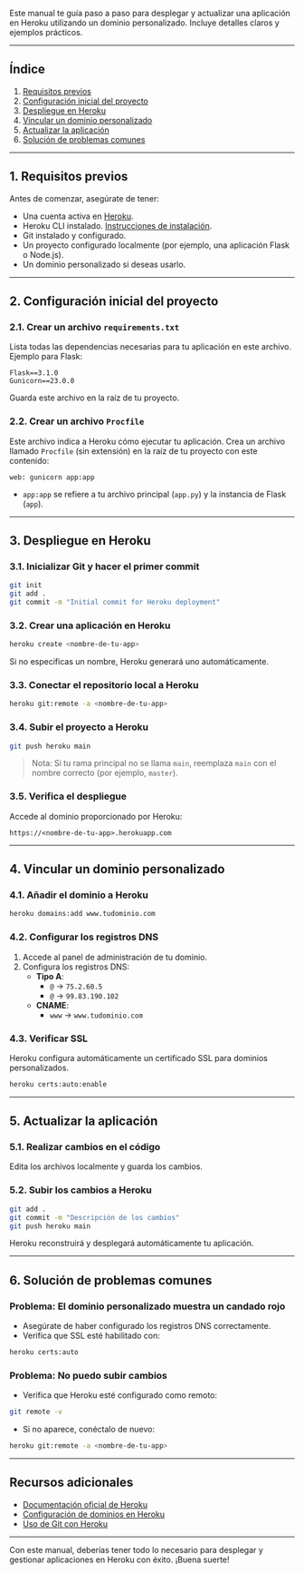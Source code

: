Este manual te guía paso a paso para desplegar y actualizar una aplicación en Heroku utilizando un dominio personalizado. Incluye detalles claros y ejemplos prácticos.

---

## **Índice**

1. [Requisitos previos](#requisitos-previos)
2. [Configuración inicial del proyecto](#configuracion-inicial-del-proyecto)
3. [Despliegue en Heroku](#despliegue-en-heroku)
4. [Vincular un dominio personalizado](#vincular-un-dominio-personalizado)
5. [Actualizar la aplicación](#actualizar-la-aplicacion)
6. [Solución de problemas comunes](#solucion-de-problemas-comunes)

---

## **1. Requisitos previos**

Antes de comenzar, asegúrate de tener:

- Una cuenta activa en [Heroku](https://heroku.com/).
- Heroku CLI instalado. [Instrucciones de instalación](https://devcenter.heroku.com/articles/heroku-cli).
- Git instalado y configurado.
- Un proyecto configurado localmente (por ejemplo, una aplicación Flask o Node.js).
- Un dominio personalizado si deseas usarlo.

---

## **2. Configuración inicial del proyecto**

### 2.1. Crear un archivo `requirements.txt`

Lista todas las dependencias necesarias para tu aplicación en este archivo. Ejemplo para Flask:

```
Flask==3.1.0
Gunicorn==23.0.0
```

Guarda este archivo en la raíz de tu proyecto.

### 2.2. Crear un archivo `Procfile`

Este archivo indica a Heroku cómo ejecutar tu aplicación. Crea un archivo llamado `Procfile` (sin extensión) en la raíz de tu proyecto con este contenido:

```
web: gunicorn app:app
```

- `app:app` se refiere a tu archivo principal (`app.py`) y la instancia de Flask (`app`).

---

## **3. Despliegue en Heroku**

### 3.1. Inicializar Git y hacer el primer commit

```bash
git init
git add .
git commit -m "Initial commit for Heroku deployment"
```

### 3.2. Crear una aplicación en Heroku

```bash
heroku create <nombre-de-tu-app>
```

Si no especificas un nombre, Heroku generará uno automáticamente.

### 3.3. Conectar el repositorio local a Heroku

```bash
heroku git:remote -a <nombre-de-tu-app>
```

### 3.4. Subir el proyecto a Heroku

```bash
git push heroku main
```

> Nota: Si tu rama principal no se llama `main`, reemplaza `main` con el nombre correcto (por ejemplo, `master`).

### 3.5. Verifica el despliegue

Accede al dominio proporcionado por Heroku:

```
https://<nombre-de-tu-app>.herokuapp.com
```

---

## **4. Vincular un dominio personalizado**

### 4.1. Añadir el dominio a Heroku

```bash
heroku domains:add www.tudominio.com
```

### 4.2. Configurar los registros DNS

1. Accede al panel de administración de tu dominio.
2. Configura los registros DNS:
   - **Tipo A**:
     - `@` → `75.2.60.5`
     - `@` → `99.83.190.102`
   - **CNAME**:
     - `www` → `www.tudominio.com`

### 4.3. Verificar SSL

Heroku configura automáticamente un certificado SSL para dominios personalizados.

```bash
heroku certs:auto:enable
```

---

## **5. Actualizar la aplicación**

### 5.1. Realizar cambios en el código

Edita los archivos localmente y guarda los cambios.

### 5.2. Subir los cambios a Heroku

```bash
git add .
git commit -m "Descripción de los cambios"
git push heroku main
```

Heroku reconstruirá y desplegará automáticamente tu aplicación.

---

## **6. Solución de problemas comunes**

### Problema: El dominio personalizado muestra un candado rojo

- Asegúrate de haber configurado los registros DNS correctamente.
- Verifica que SSL esté habilitado con:

```bash
heroku certs:auto
```

### Problema: No puedo subir cambios

- Verifica que Heroku esté configurado como remoto:

```bash
git remote -v
```

- Si no aparece, conéctalo de nuevo:

```bash
heroku git:remote -a <nombre-de-tu-app>
```

---

## **Recursos adicionales**

- [Documentación oficial de Heroku](https://devcenter.heroku.com/)
- [Configuración de dominios en Heroku](https://devcenter.heroku.com/articles/custom-domains)
- [Uso de Git con Heroku](https://devcenter.heroku.com/articles/git)

---

Con este manual, deberías tener todo lo necesario para desplegar y gestionar aplicaciones en Heroku con éxito. ¡Buena suerte!
